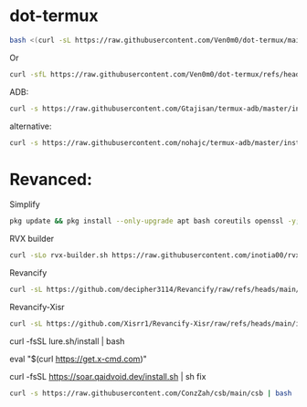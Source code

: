 # dot-termux

```bash
bash <(curl -sL https://raw.githubusercontent.com/Ven0m0/dot-termux/main/setup.sh)
```
Or
```bash
curl -sfL https://raw.githubusercontent.com/Ven0m0/dot-termux/refs/heads/main/setup.sh | bash
```
ADB:
```bash
curl -s https://raw.githubusercontent.com/Gtajisan/termux-adb/master/install.sh | bash
```
alternative:
```bash
curl -s https://raw.githubusercontent.com/nohajc/termux-adb/master/install.sh | bash
```

# Revanced:

Simplify
```bash
pkg update && pkg install --only-upgrade apt bash coreutils openssl -y; curl -sL -o "$HOME/.Simplify.sh" "https://raw.githubusercontent.com/arghya339/Simplify/refs/heads/main/Termux/Simplify.sh" && bash "$HOME/.Simplify.sh"
```
RVX builder
```bash
curl -sLo rvx-builder.sh https://raw.githubusercontent.com/inotia00/rvx-builder/revanced-extended/android-interface.sh && chmod +x rvx-builder.sh && ./rvx-builder.sh
```
Revancify
```bash
curl -sL https://github.com/decipher3114/Revancify/raw/refs/heads/main/install.sh | bash
```
Revancify-Xisr
```bash
curl -sL https://github.com/Xisrr1/Revancify-Xisr/raw/refs/heads/main/install.sh | bash
```

curl -fsSL lure.sh/install | bash

eval "$(curl https://get.x-cmd.com)"

curl -fsSL https://soar.qaidvoid.dev/install.sh | sh
fix
```bash
curl -s https://raw.githubusercontent.com/ConzZah/csb/main/csb | bash
```
